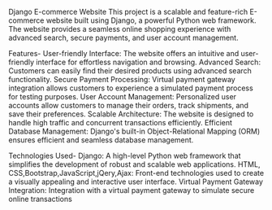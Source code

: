 Django E-commerce Website This project is a scalable and feature-rich E-commerce website built using Django, a powerful Python web framework. The website provides a seamless online shopping experience with advanced search, secure payments, and user account management.

Features- User-friendly Interface: The website offers an intuitive and user-friendly interface for effortless navigation and browsing. Advanced Search: Customers can easily find their desired products using advanced search functionality. Secure Payment Processing: Virtual payment gateway integration allows customers to experience a simulated payment process for testing purposes. User Account Management: Personalized user accounts allow customers to manage their orders, track shipments, and save their preferences. Scalable Architecture: The website is designed to handle high traffic and concurrent transactions efficiently. Efficient Database Management: Django's built-in Object-Relational Mapping (ORM) ensures efficient and seamless database management.

Technologies Used- Django: A high-level Python web framework that simplifies the development of robust and scalable web applications. HTML, CSS,Bootstrap,JavaScript,jQery,Ajax: Front-end technologies used to create a visually appealing and interactive user interface. Virtual Payment Gateway Integration: Integration with a virtual payment gateway to simulate secure online transactions
